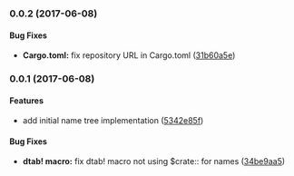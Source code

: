 <a name="0.0.2"></a>
### 0.0.2 (2017-06-08)


#### Bug Fixes

* **Cargo.toml:**  fix repository URL in Cargo.toml ([31b60a5e](https://github.com/hawkw/dtab.rs/commit/31b60a5e4fd9575ed47137dcae821733d0622740))



<a name="0.0.1"></a>
### 0.0.1 (2017-06-08)


#### Features

*   add initial name tree implementation ([5342e85f](https://github.com/hawkw/dtab.rs/commit/5342e85f3f6a9bf716b0a5050e9d103dbd5a8e69))

#### Bug Fixes

* **dtab! macro:**  fix dtab! macro not using $crate:: for names ([34be9aa5](https://github.com/hawkw/dtab.rs/commit/34be9aa5b966e5995b0c14eaaa180fb068f6e77d))
